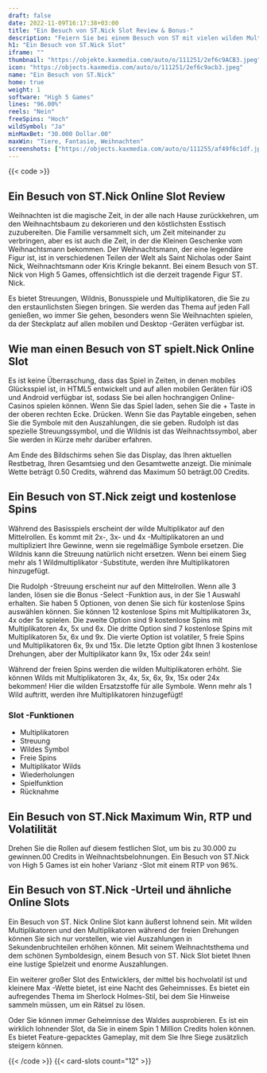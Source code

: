 ```yaml
---
draft: false
date: 2022-11-09T16:17:38+03:00
title: "Ein Besuch von ST.Nick Slot Review & Bonus-"
description: "Feiern Sie bei einem Besuch von ST mit vielen wilden Multiplikatoren.Nick Slot von High 5 Games! Lesen Sie unsere Rezension, um festliche Belohnungen zu gewinnen! Enthält alle Informationen, die Sie benötigen."
h1: "Ein Besuch von ST.Nick Slot"
iframe: ""
thumbnail: "https://objekte.kaxmedia.com/auto/o/111251/2ef6c9ACB3.jpeg"
icon: "https://objects.kaxmedia.com/auto/o/111251/2ef6c9acb3.jpeg"
name: "Ein Besuch von ST.Nick"
home: true
weight: 1
software: "High 5 Games"
lines: "96.00%"
reels: "Nein"
freeSpins: "Hoch"
wildSymbol: "Ja"
minMaxBet: "30.000 Dollar.00"
maxWin: "Tiere, Fantasie, Weihnachten"
screenshots: ["https://objects.kaxmedia.com/auto/o/111255/af49f6c1df.jpeg"]
---
```


{{< code >}}<h2>Ein Besuch von ST.Nick Online Slot Review</h2><p>Weihnachten ist die magische Zeit, in der alle nach Hause zurückkehren, um den Weihnachtsbaum zu dekorieren und den köstlichsten Esstisch zuzubereiten. Die Familie versammelt sich, um Zeit miteinander zu verbringen, aber es ist auch die Zeit, in der die Kleinen Geschenke vom Weihnachtsmann bekommen. Der Weihnachtsmann, der eine legendäre Figur ist, ist in verschiedenen Teilen der Welt als Saint Nicholas oder Saint Nick, Weihnachtsmann oder Kris Kringle bekannt. Bei einem Besuch von ST. Nick von High 5 Games, offensichtlich ist die derzeit tragende Figur ST. Nick.</p><p>Es bietet Streuungen, Wildnis, Bonusspiele und Multiplikatoren, die Sie zu den erstaunlichsten Siegen bringen. Sie werden das Thema auf jeden Fall genießen, wo immer Sie gehen, besonders wenn Sie Weihnachten spielen, da der Steckplatz auf allen mobilen und Desktop -Geräten verfügbar ist.</p><h2>Wie man einen Besuch von ST spielt.Nick Online Slot</h2><p>Es ist keine Überraschung, dass das Spiel in Zeiten, in denen mobiles Glücksspiel ist, in HTML5 entwickelt und auf allen mobilen Geräten für iOS und Android verfügbar ist, sodass Sie bei allen hochrangigen Online-Casinos spielen können. Wenn Sie das Spiel laden, sehen Sie die + Taste in der oberen rechten Ecke. Drücken.
Wenn Sie das Paytable eingeben, sehen Sie die Symbole mit den Auszahlungen, die sie geben. Rudolph ist das spezielle Streuungssymbol, und die Wildnis ist das Weihnachtssymbol, aber Sie werden in Kürze mehr darüber erfahren.</p><p>Am Ende des Bildschirms sehen Sie das Display, das Ihren aktuellen Restbetrag, Ihren Gesamtsieg und den Gesamtwette anzeigt. Die minimale Wette beträgt 0.50 Credits, während das Maximum 50 beträgt.00 Credits.</p><h2>Ein Besuch von ST.Nick zeigt und kostenlose Spins</h2><p>Während des Basisspiels erscheint der wilde Multiplikator auf den Mittelrollen. Es kommt mit 2x-, 3x- und 4x -Multiplikatoren an und multipliziert Ihre Gewinne, wenn sie regelmäßige Symbole ersetzen. Die Wildnis kann die Streuung natürlich nicht ersetzen. Wenn bei einem Sieg mehr als 1 Wildmultiplikator -Substitute, werden ihre Multiplikatoren hinzugefügt.</p><p>Die Rudolph -Streuung erscheint nur auf den Mittelrollen. Wenn alle 3 landen, lösen sie die Bonus -Select -Funktion aus, in der Sie 1 Auswahl erhalten. Sie haben 5 Optionen, von denen Sie sich für kostenlose Spins auswählen können. Sie können 12 kostenlose Spins mit Multiplikatoren 3x, 4x oder 5x spielen. Die zweite Option sind 9 kostenlose Spins mit Multiplikatoren 4x, 5x und 6x. Die dritte Option sind 7 kostenlose Spins mit Multiplikatoren 5x, 6x und 9x. Die vierte Option ist volatiler, 5 freie Spins und Multiplikatoren 6x, 9x und 15x. Die letzte Option gibt Ihnen 3 kostenlose Drehungen, aber der Multiplikator kann 9x, 15x oder 24x sein!</p><p>Während der freien Spins werden die wilden Multiplikatoren erhöht. Sie können Wilds mit Multiplikatoren 3x, 4x, 5x, 6x, 9x, 15x oder 24x bekommen! Hier die wilden Ersatzstoffe für alle Symbole. Wenn mehr als 1 Wild auftritt, werden ihre Multiplikatoren hinzugefügt!</p><h3>
Slot -Funktionen</h3><ul>
<li></span>
Multiplikatoren</li>
<li></span>
Streuung</li>
<li></span>
Wildes Symbol</li>
<li></span>
Freie Spins</li>
<li></span>
Multiplikator Wilds</li>
<li></span>
Wiederholungen</li>
<li></span>
Spielfunktion</li>
<li></span>
Rücknahme</li></ul><h2>Ein Besuch von ST.Nick Maximum Win, RTP und Volatilität</h2><p>Drehen Sie die Rollen auf diesem festlichen Slot, um bis zu 30.000 zu gewinnen.00 Credits in Weihnachtsbelohnungen. Ein Besuch von ST.Nick von High 5 Games ist ein hoher Varianz -Slot mit einem RTP von 96%.</p><h2>Ein Besuch von ST.Nick -Urteil und ähnliche Online Slots</h2><p>Ein Besuch von ST. Nick Online Slot kann äußerst lohnend sein. Mit wilden Multiplikatoren und den Multiplikatoren während der freien Drehungen können Sie sich nur vorstellen, wie viel Auszahlungen in Sekundenbruchteilen erhöhen können. Mit seinem Weihnachtsthema und dem schönen Symboldesign, einem Besuch von ST. Nick Slot bietet Ihnen eine lustige Spielzeit und enorme Auszahlungen.</p><p>Ein weiterer großer Slot des Entwicklers, der mittel bis hochvolatil ist und kleinere Max -Wette bietet, ist eine Nacht des Geheimnisses. Es bietet ein aufregendes Thema im Sherlock Holmes-Stil, bei dem Sie Hinweise sammeln müssen, um ein Rätsel zu lösen.</p><p>Oder Sie können immer Geheimnisse des Waldes ausprobieren. Es ist ein wirklich lohnender Slot, da Sie in einem Spin 1 Million Credits holen können. Es bietet Feature-gepacktes Gameplay, mit dem Sie Ihre Siege zusätzlich steigern können.</p>{{< /code >}}
 {{< card-slots count="12" >}}